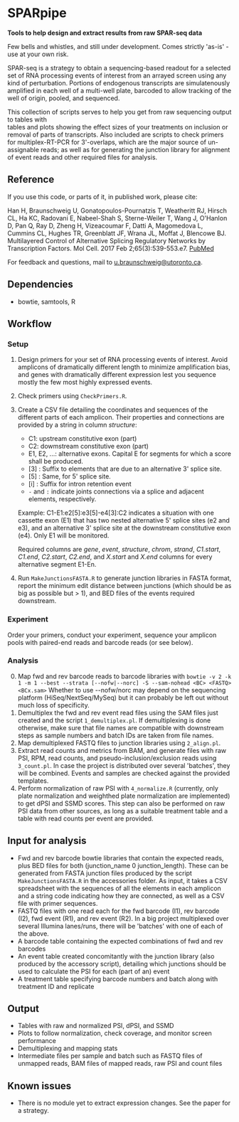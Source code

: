 SPARpipe
========

**Tools to help design and extract results from raw SPAR-seq data**

Few bells and whistles, and still under development. Comes strictly 'as-is' - use at your own risk.

SPAR-seq is a strategy to obtain a sequencing-based readout for a selected set of RNA processing
events of interest from an arrayed screen using any kind of perturbation. Portions of endogenous
transcripts are simulatenously amplified in each well of a multi-well plate, barcoded to allow
tracking of the well of origin, pooled, and sequenced. 

This collection of scripts serves to help you get from raw sequencing output to tables with  
tables and plots showing the effect sizes of your treatments on inclusion or removal of parts
of transcripts. Also included are scripts to check primers for multiplex-RT-PCR for 3'-overlaps,
which are the major source of un-assignable reads; as well as for generating the junction library
for alignment of event reads and other required files for analysis.


Reference
---------
If you use this code, or parts of it, in published work, please cite:

Han H, Braunschweig U, Gonatopoulos-Pournatzis T, Weatheritt RJ, Hirsch CL, Ha KC, Radovani E, Nabeel-Shah S, Sterne-Weiler T, Wang J, O'Hanlon D, Pan Q, Ray D, Zheng H, Vizeacoumar F, Datti A, Magomedova L, Cummins CL, Hughes TR, Greenblatt JF, Wrana JL, Moffat J, Blencowe BJ. Multilayered Control of Alternative Splicing Regulatory Networks by Transcription Factors. Mol Cell. 2017 Feb 2;65(3):539-553.e7. [PubMed](https://www.ncbi.nlm.nih.gov/pubmed/28157508)

For feedback and questions, mail to u.braunschweig@utoronto.ca.


Dependencies
------------
* bowtie, samtools, R


Workflow
--------
### Setup
1. Design primers for your set of RNA processing events of interest. Avoid amplicons of
   dramatically different length to minimize amplification bias, and genes with dramatically 
   different expression lest you sequence mostly the few most highly expressed events.
2. Check primers using `CheckPrimers.R`.
3. Create a CSV file detailing the coordinates and sequences of the different parts of each 
   amplicon. Their properties and connections are provided by a string in column *structure*:
   * C1: upstream constitutive exon (part)
   * C2: dowmstream constitutive exon (part)
   * E1, E2, ...: alternative exons. Capital E for segments for which a score shall be produced.
   * [3] : Suffix to elements that are due to an alternative 3' splice site.
   * [5] : Same, for 5' splice site.
   * [i] : Suffix for intron retention event
   * `-` and `:` indicate joints connections via a splice and adjacent elements, respectively.

   Example: C1-E1:e2[5]:e3[5]-e4[3]:C2 indicates a situation with one cassette exon (E1) that
            has two nested alternative 5' splice sites (e2 and e3), and an alternative 3' splice 
            site at the downstream constitutive exon (e4). Only E1 will be monitored.

   Required columns are *gene*, *event*, *structure*, *chrom*, *strand*, *C1.start*, *C1.end*,
   *C2.start*, *C2.end*, and *X.start* and *X.end* columns for every alternative segment E1-En.
4. Run `MakeJunctionsFASTA.R` to generate junction libraries in FASTA format, report the minimum
   edit distance between junctions (which should be as big as possible but > 1), and BED files 
   of the events required downstream.

### Experiment
Order your primers, conduct your experiment, sequence your amplicon pools with paired-end reads and
barcode reads (or see below).

### Analysis
0. Map fwd and rev barcode reads to barcode libraries with 
   `bowtie -v 2 -k 1 -m 1 --best --strata [--nofw|--norc] -S --sam-nohead <BC> <FASTQ> <BCx.sam>`
   Whether to use --nofw/norc may depend on the sequencing platform (HiSeq/NextSeq/MySeq)
   but it can probably be left out without much loss of specificity.
1. Demultiplex the fwd and rev event read files using the SAM files just created 
   and the script `1_demultiplex.pl`. If demultiplexing is done otherwise, make sure 
   that file names are compatible with downstream steps as sample numbers and batch IDs are
   taken from file names.
2. Map demultiplexed FASTQ files to junction libraries using `2_align.pl`.
3. Extract read counts and metrics from BAM, and generate files with raw PSI, RPM, read counts, 
   and pseudo-inclusion/exclusion reads using `3_count.pl`. In case the project is distributed 
   over several 'batches', they will be combined. Events and samples are checked against the 
   provided templates.
4. Perform normalization of raw PSI with `4_normalize.R` (currently, only plate normalization 
   and weighthed plate normalization are implemented) to get dPSI and SSMD scores.
   This step can also be performed on raw PSI data from other sources, as long as a suitable
   treatment table and a table with read counts per event are provided.

Input for analysis
------------------
* Fwd and rev barcode bowtie libraries that contain the expected reads, plus BED files for both 
  (junction_name 0 junction_length).
  These can be generated from FASTA junction files produced by the script `MakeJunctionsFASTA.R` 
  in the accessories folder. As input, it takes a CSV spreadsheet with the sequences of all the 
  elements in each amplicon and a string code indicating how they are connected, as well as a CSV
  file with primer sequences.
* FASTQ files with one read each for the fwd barcode (I1), rev barcode (I2),
  fwd event (R1), and rev event (R2). In a big project multiplexed over several
  Illumina lanes/runs, there will be 'batches' with one of each of the above.
* A barcode table containing the expected combinations of fwd and rev barcodes
* An event table created concomitantly with the junction library (also produced by the accessory
  script), detailing which junctions should be used to calculate the PSI for each (part of an) 
  event
* A treatment table specifying barcode numbers and batch along with treatment ID and replicate

Output
------
* Tables with raw and normalized PSI, dPSI, and SSMD
* Plots to follow normalization, check coverage, and monitor screen performance
* Demultiplexing and mapping stats
* Intermediate files per sample and batch such as FASTQ files of unmapped reads, 
  BAM files of mapped reads, raw PSI and count files

Known issues
------------
- There is no module yet to extract expression changes. See the paper for a strategy.
